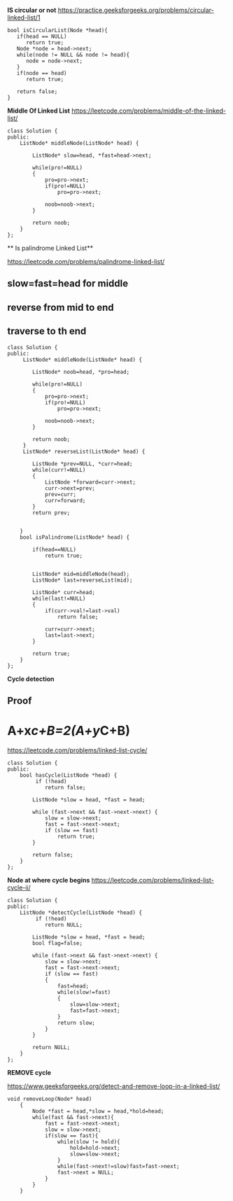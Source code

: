 **IS circular or not**
https://practice.geeksforgeeks.org/problems/circular-linked-list/1
```
bool isCircularList(Node *head){
   if(head == NULL)
      return true;
   Node *node = head->next;
   while(node != NULL && node != head){
      node = node->next;
   }
   if(node == head)
      return true;
      
   return false;
}
```

**Middle Of Linked List**
https://leetcode.com/problems/middle-of-the-linked-list/
```
class Solution {
public:
    ListNode* middleNode(ListNode* head) {
        
        ListNode* slow=head, *fast=head->next;
        
        while(pro!=NULL)
        {
            pro=pro->next;
            if(pro!=NULL)
                pro=pro->next;
            
            noob=noob->next;
        }
        
        return noob;
    }
};
```

** Is palindrome Linked List**

https://leetcode.com/problems/palindrome-linked-list/

## slow=fast=head for middle
## reverse from mid to end
## traverse to th end

```
class Solution {
public:
     ListNode* middleNode(ListNode* head) {
        
        ListNode* noob=head, *pro=head;
        
        while(pro!=NULL)
        {
            pro=pro->next;
            if(pro!=NULL)
                pro=pro->next;
            
            noob=noob->next;
        }
        
        return noob;
     }
     ListNode* reverseList(ListNode* head) {
        
        ListNode *prev=NULL, *curr=head;
        while(curr!=NULL)
        {
            ListNode *forward=curr->next;
            curr->next=prev;
            prev=curr;
            curr=forward;
        }
        return prev;
       
        
    }
    bool isPalindrome(ListNode* head) {
        
        if(head==NULL)
            return true;
        
        
        ListNode* mid=middleNode(head);
        ListNode* last=reverseList(mid);
        
        ListNode* curr=head;
        while(last!=NULL)
        {
            if(curr->val!=last->val)
                return false;
            
            curr=curr->next;
            last=last->next;
        }
       
        return true;
    }
};
```
**Cycle detection**

## Proof
# A+x*c+B=2(A+y*C+B)
https://leetcode.com/problems/linked-list-cycle/
```
class Solution {
public:
    bool hasCycle(ListNode *head) {
         if (!head) 
            return false;
        
        ListNode *slow = head, *fast = head;
        
        while (fast->next && fast->next->next) {
            slow = slow->next;
            fast = fast->next->next;
            if (slow == fast) 
                return true;
        }
        
        return false;
    }
};
```

**Node at where cycle begins**
https://leetcode.com/problems/linked-list-cycle-ii/

```
class Solution {
public:
    ListNode *detectCycle(ListNode *head) {
         if (!head) 
            return NULL;
        
        ListNode *slow = head, *fast = head;
        bool flag=false;
        
        while (fast->next && fast->next->next) {
            slow = slow->next;
            fast = fast->next->next;
            if (slow == fast) 
            {
                fast=head;
                while(slow!=fast)
                {
                    slow=slow->next;
                    fast=fast->next;
                }
                return slow;
            }
        }
        
        return NULL;
    }
};
```
**REMOVE cycle**

https://www.geeksforgeeks.org/detect-and-remove-loop-in-a-linked-list/
```
void removeLoop(Node* head)
    {
        Node *fast = head,*slow = head,*hold=head;
        while(fast && fast->next){
            fast = fast->next->next;
            slow = slow->next;
            if(slow == fast){
                while(slow != hold){
                    hold=hold->next;
                    slow=slow->next;
                }
                while(fast->next!=slow)fast=fast->next;
                fast->next = NULL;
            }
        }
    }
 ```

